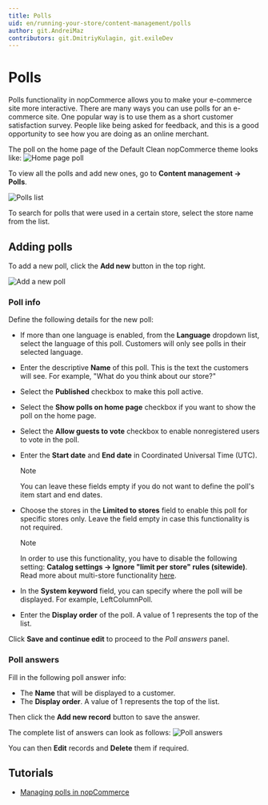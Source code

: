 ```yaml
---
title: Polls
uid: en/running-your-store/content-management/polls
author: git.AndreiMaz
contributors: git.DmitriyKulagin, git.exileDev
---
```


# Polls

Polls functionality in nopCommerce allows you to make your e-commerce site more interactive. There are many ways you can use polls for an e-commerce site. One popular way is to use them as a short customer satisfaction survey. People like being asked for feedback, and this is a good opportunity to see how you are doing as an online merchant.

The poll on the home page of the Default Clean nopCommerce theme looks like:
![Home page poll](_static/polls/polls_3.png)

To view all the polls and add new ones, go to **Content management → Polls**.

![Polls list](_static/polls/polls_1.png)

To search for polls that were used in a certain store, select the store name from the list.

## Adding polls

To add a new poll, click the **Add new** button in the top right.

![Add a new poll](_static/polls/add-new.jpg)

### Poll info
Define the following details for the new poll:
- If more than one language is enabled, from the **Language** dropdown list, select the language of this poll. Customers will only see polls in their selected language.
- Enter the descriptive **Name** of this poll. This is the text the customers will see. For example, "What do you think about our store?"
- Select the **Published** checkbox to make this poll active.
- Select the **Show polls on home page** checkbox if you want to show the poll on the home page.
- Select the **Allow guests to vote** checkbox to enable nonregistered users to vote in the poll.
- Enter the **Start date** and **End date** in Coordinated Universal Time (UTC).
  > [!NOTE]
  > 
  > You can leave these fields empty if you do not want to define the poll's item start and end dates.

- Choose the stores in the **Limited to stores** field to enable this poll for specific stores only. Leave the field empty in case this functionality is not required.
  > [!NOTE]
  >
	> In order to use this functionality, you have to disable the following setting: **Catalog settings → Ignore "limit per store" rules (sitewide)**. Read more about multi-store functionality [here](xref:en/getting-started/advanced-configuration/multi-store).

- In the **System keyword** field, you can specify where the poll will be displayed. For example, LeftColumnPoll.
- Enter the **Display order** of the poll. A value of 1 represents the top of the list.

Click **Save and continue edit** to proceed to the *Poll answers* panel.

### Poll answers

Fill in the following poll answer info:
* The **Name** that will be displayed to a customer.
* The **Display order**. A value of 1 represents the top of the list.

Then click the **Add new record** button to save the answer.

The complete list of answers can look as follows:
![Poll answers](_static/polls/answers.jpg)

You can then **Edit** records and **Delete** them if required.

## Tutorials

- [Managing polls in nopCommerce](https://www.youtube.com/watch?v=RJP45cUhuZQ)
